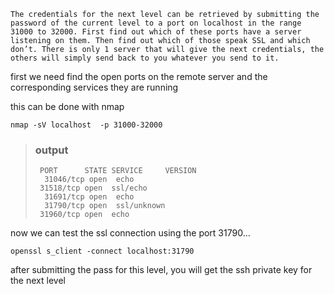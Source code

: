     The credentials for the next level can be retrieved by submitting the password of the current level to a port on localhost in the range 31000 to 32000. First find out which of these ports have a server listening on them. Then find out which of those speak SSL and which don’t. There is only 1 server that will give the next credentials, the others will simply send back to you whatever you send to it.

first we need find the open ports on the remote server and the corresponding services they are running

this can be done with nmap

```shell
nmap -sV localhost  -p 31000-32000 
```
> ### output
>  ```shell
>   PORT      STATE SERVICE     VERSION
>    31046/tcp open  echo
>   31518/tcp open  ssl/echo
>    31691/tcp open  echo
>    31790/tcp open  ssl/unknown
>   31960/tcp open  echo 

now we can test the ssl connection using the port 31790...

```shell
openssl s_client -connect localhost:31790 
```

after submitting the pass for this level, you will get the ssh private key for the next level